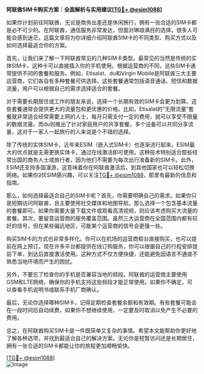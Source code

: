 **阿联酋SIM卡购买方案：全面解析与实用建议[[TG💪+ @esim1088](https://t.me/s/esim1088)]**

如果你计划前往阿联酋，无论是商务出差还是休闲旅行，拥有一张合适的SIM卡都是必不可少的。在阿联酋，通信服务非常发达，但面对琳琅满目的选择，很多人可能会感到迷茫。这篇文章将为你详细介绍阿联酋SIM卡的不同类型、购买方式以及如何选择最适合你的方案。

首先，让我们来了解一下阿联酋常见的几种SIM卡类型。最常见的当然是传统的实体SIM卡，这种卡可以直接插入你的手机使用。根据运营商的不同，这些SIM卡通常提供不同的套餐和服务。例如，Etisalat、du和Virgin Mobile是阿联酋三大主要运营商，它们各自有多种套餐可供选择。这些套餐通常包括语音通话、短信和数据流量，用户可以根据自己的需求选择适合的套餐。

对于需要长期居住或工作的朋友来说，选择一个长期有效的SIM卡会更为划算。这些套餐通常会提供更大的流量包和更优惠的价格。比如，Etisalat的“无限流量”套餐就非常适合经常需要上网的人士，每月只需支付一定的费用，就可以享受不限量的数据流量。而du则推出了针对家庭用户的共享套餐，多个设备可以共同分享流量，这对于一家人一起旅行的人来说是个不错的选择。

除了传统的实体SIM卡，近年来ESIM（嵌入式SIM卡）也逐渐流行起来。ESIM最大的优点就是无需更换实体卡，通过在线激活即可使用。这种技术特别适合那些经常出国的商务人士或旅行者，因为他们不需要为每次出行准备新的SIM卡。此外，ESIM还支持多国漫游，这意味着你在阿联酋激活后，到其他国家也可以轻松切换网络。如果你对ESIM感兴趣，可以关注[TG💪+ @esim1088](https://t.me/s/esim1088)，那里有最新的信息和指南。

那么，如何选择最适合自己的SIM卡呢？首先，你需要明确自己的需求。如果你只是短期访问阿联酋，且主要使用社交媒体和地图导航，那么选择一个包含基本流量的套餐即可。如果你需要大量下载文件或观看高清视频，则应该考虑购买大流量的套餐。其次，要留意运营商的服务覆盖范围。虽然三大运营商在全国范围内都有较好的信号，但在某些偏远地区，可能某个运营商的信号会更强一些。

购买SIM卡的方式也非常多样化。你可以在机场的运营商柜台直接购买，也可以提前在网上预订。现在许多平台都提供在线订购服务，你可以根据自己的行程安排提前下单，到达后直接激活使用。这种方式不仅方便快捷，还能避免因语言不通或不熟悉当地环境而产生的困扰。

另外，不要忘了检查你的手机是否兼容当地的频段。阿联酋的运营商主要使用GSM和LTE网络，确保你的手机支持这些频段才能正常使用。如果你不确定，可以查看手机说明书或联系手机厂商确认。

最后，无论你选择哪种SIM卡，记得定期检查套餐余额和有效期。有些套餐可能会在一段时间后自动续费，如果你不想继续使用，一定要及时取消以免产生不必要的费用。

总之，在阿联酋购买SIM卡是一件既简单又复杂的事情。希望本文能帮助你更好地了解各种选项，并找到最适合自己的解决方案。无论你是短暂访问还是长期居住，拥有一张合适的SIM卡都能让你的旅程更加顺畅愉快。

[[TG💪+ @esim1088](https://t.me/s/esim1088)]  
![Image](https://i.postimg.cc/4NQfJmqS/Snipaste-2025-05-13-00-14-12.png)